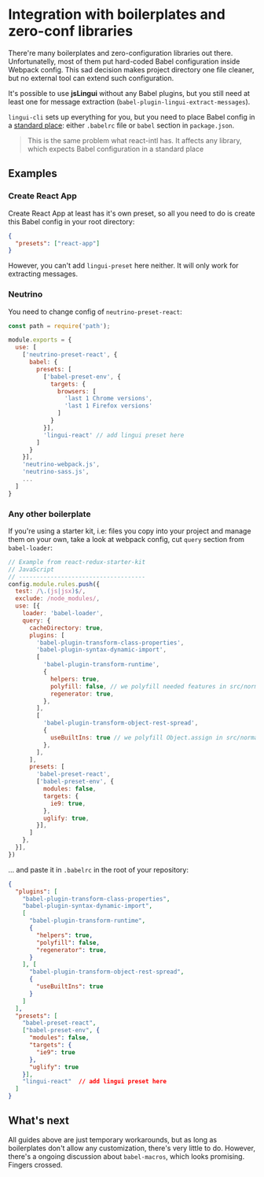 Integration with boilerplates and zero-conf libraries
=====================================================

There're many boilerplates and zero-configuration libraries out there.
Unfortunatelly, most of them put hard-coded Babel configuration inside Webpack 
config. This sad decision makes project directory one file cleaner, but no 
external tool can extend such configuration.

It's possible to use **jsLingui** without any Babel plugins, but you still
need at least one for message extraction (`babel-plugin-lingui-extract-messages`).

`lingui-cli` sets up everything for you, but you need to place Babel config
in a [standard place](https://babeljs.io/docs/usage/babelrc/): either 
`.babelrc` file or `babel` section in `package.json`.

> This is the same problem what react-intl has. It affects any library, which
expects Babel configuration in a standard place

## Examples

### Create React App

Create React App at least has it's own preset, so all you need to do is create 
this Babel config in your root directory:

```json
{
  "presets": ["react-app"]
}
```

However, you can't add `lingui-preset` here neither. It will only work for
extracting messages.

### Neutrino

You need to change config of `neutrino-preset-react`:

```js
const path = require('path');

module.exports = {
  use: [
    ['neutrino-preset-react', {
      babel: {
        presets: [
          ['babel-preset-env', {
            targets: {
              browsers: [
                'last 1 Chrome versions',
                'last 1 Firefox versions'
              ]
            }
          }],
          'lingui-react' // add lingui preset here
        ]
      }
    }],
    'neutrino-webpack.js',
    'neutrino-sass.js',
    ...
  ]
}
```

### Any other boilerplate

If you're using a starter kit, i.e: files you copy into your project and manage
them on your own, take a look at webpack config, cut `query` section from
`babel-loader`:

```js
// Example from react-redux-starter-kit
// JavaScript
// ------------------------------------
config.module.rules.push({
  test: /\.(js|jsx)$/,
  exclude: /node_modules/,
  use: [{
    loader: 'babel-loader',
    query: {
      cacheDirectory: true,
      plugins: [
        'babel-plugin-transform-class-properties',
        'babel-plugin-syntax-dynamic-import',
        [
          'babel-plugin-transform-runtime',
          {
            helpers: true,
            polyfill: false, // we polyfill needed features in src/normalize.js
            regenerator: true,
          },
        ],
        [
          'babel-plugin-transform-object-rest-spread',
          {
            useBuiltIns: true // we polyfill Object.assign in src/normalize.js
          },
        ],
      ],
      presets: [
        'babel-preset-react',
        ['babel-preset-env', {
          modules: false,
          targets: {
            ie9: true,
          },
          uglify: true,
        }],
      ]
    },
  }],
})
```

… and paste it in `.babelrc` in the root of your repository:

```json
{
  "plugins": [
    "babel-plugin-transform-class-properties",
    "babel-plugin-syntax-dynamic-import",
    [
      "babel-plugin-transform-runtime",
      {
        "helpers": true,
        "polyfill": false,
        "regenerator": true,
      }
    ], [
      "babel-plugin-transform-object-rest-spread",
      {
        "useBuiltIns": true
      }
    ]
  ],
  "presets": [
    "babel-preset-react",
    ["babel-preset-env", {
      "modules": false,
      "targets": {
        "ie9": true
      },
      "uglify": true
    }],
    "lingui-react"  // add lingui preset here
  ]
}
```

## What's next

All guides above are just temporary workarounds, but as long as boilerplates 
don't allow any customization, there's very little to do. However, there's a 
ongoing discussion about `babel-macros`, which looks promising. Fingers crossed.
